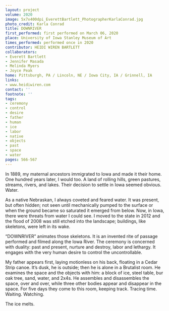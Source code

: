 ```yaml
---
layout: project
volume: 2020
image: 5x7x400dpi_EverettBartlett_PhotographerKarlaConrad.jpg
photo_credit: Karla Conrad
title: DOWNRIVER
first_performed: first performed on March 06, 2020
place: University of Iowa Stanley Museum of Art
times_performed: performed once in 2020
contributor: HEIDI WIREN BARTLETT
collaborators:
- Everett Bartlett
- Jennifer Masada
- Melinda Myers
- Joyce Peak
home: Pittsburgh, PA / Lincoln, NE / Iowa City, IA / Grinnell, IA
links:
- www.heidiwiren.com
contact: ''
footnote: ''
tags:
- ceremony
- control
- desire
- father
- human
- ice
- labor
- native
- objects
- past
- space
- water
pages: 566-567
---
```



In 1889, my maternal ancestors immigrated to Iowa and made it their home. One hundred years later, I would too. A land of rolling hills, green pastures, streams, rivers, and lakes. Their decision to settle in Iowa seemed obvious. Water.

As a native Nebraskan, I always coveted and feared water. It was present, but often hidden; not seen until mechanically pumped to the surface or when the ground became so saturated it emerged from below. Now, in Iowa, there were threats from water I could see. I moved to the state in 2012 and the flood of 2008 was still etched into the landscape; buildings, like skeletons, were left in its wake.

“DOWNRIVER” animates those skeletons. It is an invented rite of passage performed and filmed along the Iowa River. The ceremony is concerned with duality: past and present, nurture and destroy, labor and lethargy. It engages with the very human desire to control the uncontrollable.

My father appears first, laying motionless on his back, floating in a Cedar Strip canoe. It’s dusk, he is outside; then he is alone in a Brutalist room. He examines the space and the objects with him: a block of ice, steel table, bur oak tree, sand, water, and 2x4s. He assembles and disassembles the space, over and over, while three other bodies appear and disappear in the space. For five days they come to this room, keeping track. Tracing time. Waiting. Watching.

The ice melts.
